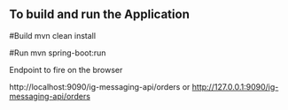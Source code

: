 ## To build and run the Application

#Build
mvn clean install

#Run
mvn spring-boot:run


Endpoint to fire on the browser

http://localhost:9090/ig-messaging-api/orders
or
http://127.0.0.1:9090/ig-messaging-api/orders